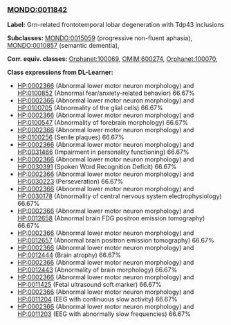 
### [MONDO:0011842](http://purl.obolibrary.org/obo/MONDO_0011842)
**Label:** Grn-related frontotemporal lobar degeneration with Tdp43 inclusions

**Subclasses:** [MONDO:0015059](http://purl.obolibrary.org/obo/MONDO_0015059) (progressive non-fluent aphasia), [MONDO:0010857](http://purl.obolibrary.org/obo/MONDO_0010857) (semantic dementia), 

**Corr. equiv. classes:** [Orphanet:100069](http://www.orpha.net/ORDO/Orphanet_100069), [OMIM:600274](http://purl.obolibrary.org/obo/OMIM_600274), [Orphanet:100070](http://www.orpha.net/ORDO/Orphanet_100070), 

**Class expressions from DL-Learner:**

- [HP:0002366](http://purl.obolibrary.org/obo/HP_0002366) (Abnormal lower motor neuron morphology) and [HP:0100852](http://purl.obolibrary.org/obo/HP_0100852) (Abnormal fear/anxiety-related behavior) 66.67%
- [HP:0002366](http://purl.obolibrary.org/obo/HP_0002366) (Abnormal lower motor neuron morphology) and [HP:0100705](http://purl.obolibrary.org/obo/HP_0100705) (Abnormality of the glial cells) 66.67%
- [HP:0002366](http://purl.obolibrary.org/obo/HP_0002366) (Abnormal lower motor neuron morphology) and [HP:0100547](http://purl.obolibrary.org/obo/HP_0100547) (Abnormality of forebrain morphology) 66.67%
- [HP:0002366](http://purl.obolibrary.org/obo/HP_0002366) (Abnormal lower motor neuron morphology) and [HP:0100256](http://purl.obolibrary.org/obo/HP_0100256) (Senile plaques) 66.67%
- [HP:0002366](http://purl.obolibrary.org/obo/HP_0002366) (Abnormal lower motor neuron morphology) and [HP:0031466](http://purl.obolibrary.org/obo/HP_0031466) (Impairment in personality functioning) 66.67%
- [HP:0002366](http://purl.obolibrary.org/obo/HP_0002366) (Abnormal lower motor neuron morphology) and [HP:0030391](http://purl.obolibrary.org/obo/HP_0030391) (Spoken Word Recognition Deficit) 66.67%
- [HP:0002366](http://purl.obolibrary.org/obo/HP_0002366) (Abnormal lower motor neuron morphology) and [HP:0030223](http://purl.obolibrary.org/obo/HP_0030223) (Perseveration) 66.67%
- [HP:0002366](http://purl.obolibrary.org/obo/HP_0002366) (Abnormal lower motor neuron morphology) and [HP:0030178](http://purl.obolibrary.org/obo/HP_0030178) (Abnormality of central nervous system electrophysiology) 66.67%
- [HP:0002366](http://purl.obolibrary.org/obo/HP_0002366) (Abnormal lower motor neuron morphology) and [HP:0012658](http://purl.obolibrary.org/obo/HP_0012658) (Abnormal brain FDG positron emission tomography) 66.67%
- [HP:0002366](http://purl.obolibrary.org/obo/HP_0002366) (Abnormal lower motor neuron morphology) and [HP:0012657](http://purl.obolibrary.org/obo/HP_0012657) (Abnormal brain positron emission tomography) 66.67%
- [HP:0002366](http://purl.obolibrary.org/obo/HP_0002366) (Abnormal lower motor neuron morphology) and [HP:0012444](http://purl.obolibrary.org/obo/HP_0012444) (Brain atrophy) 66.67%
- [HP:0002366](http://purl.obolibrary.org/obo/HP_0002366) (Abnormal lower motor neuron morphology) and [HP:0012443](http://purl.obolibrary.org/obo/HP_0012443) (Abnormality of brain morphology) 66.67%
- [HP:0002366](http://purl.obolibrary.org/obo/HP_0002366) (Abnormal lower motor neuron morphology) and [HP:0011425](http://purl.obolibrary.org/obo/HP_0011425) (Fetal ultrasound soft marker) 66.67%
- [HP:0002366](http://purl.obolibrary.org/obo/HP_0002366) (Abnormal lower motor neuron morphology) and [HP:0011204](http://purl.obolibrary.org/obo/HP_0011204) (EEG with continuous slow activity) 66.67%
- [HP:0002366](http://purl.obolibrary.org/obo/HP_0002366) (Abnormal lower motor neuron morphology) and [HP:0011203](http://purl.obolibrary.org/obo/HP_0011203) (EEG with abnormally slow frequencies) 66.67%


